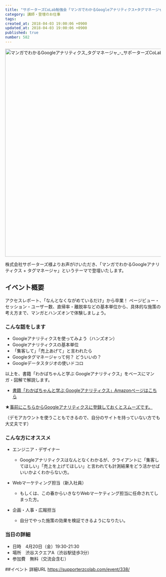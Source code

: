 ```yaml
---
title: "サポーターズCoLab勉強会「マンガでわかるGoogleアナリティクス+タグマネージャ」登壇"
category: 講師・登壇のお仕事
tags: 
created_at: 2018-04-03 19:00:06 +0900
updated_at: 2018-04-03 19:00:06 +0900
published: true
number: 582
---
```


<img width="673" alt="マンガでわかるGoogleアナリティクス_タグマネージャ_-_サポーターズCoLab.png (834.8 kB)" src="https://img.esa.io/uploads/production/attachments/3412/2018/04/03/7092/3e8daf44-b65f-4666-99b3-3169e9f32edf.png">

株式会社サポーターズ様よりお声がけいただき、「マンガでわかるGoogleアナリティクス + タグマネージャ」というテーマで登壇いたします。

## イベント概要
アクセスレポート、「なんとなくながめているだけ」から卒業！
ページビュー・セッション・ユーザー数、直帰率・離脱率などの基本単位から、具体的な施策の考え方まで、マンガとハンズオンで体験しましょう。

### こんな話をします
- Googleアナリティクスを使ってみよう（ハンズオン）
- Googleアナリティクスの基本単位
- 「集客して」「売上あげて」と言われたら
- Googleタグマネージャって何？ どういいの？
- Googleデータスタジオの使いドコロ

以上を、書籍「わかばちゃんと学ぶ Googleアナリティクス」をベースにマンガ・図解で解説します。

- [書籍「わかばちゃんと学ぶ Googleアナリティクス」Amazonページはこちら](https://www.amazon.co.jp/dp/4863542321/)

★[事前にこちらからGoogleアナリティクスに登録しておくとスムーズです。](https://www.google.com/intl/ja/analytics/)

（デモアカウントを使うこともできるので、自分のサイトを持っていない方でも大丈夫です）

### こんな方にオススメ
- エンジニア・デザイナー
    - Googleアナリティクスはなんとなくわかるが、クライアントに「集客してほしい」「売上を上げてほしい」と言われても計測結果をどう活かせばいいかよくわからない方。

- Webマーケティング担当（新入社員）
    - もしくは、この春からいきなりWebマーケティング担当に任命されてしまった方。

- 企画・人事・広報担当
    - 自分でやった施策の効果を検証できるようになりたい。

### 当日の詳細
- 日時　4月20日（金）19:30-21:30
- 場所　渋谷スクエアA（渋谷駅徒歩3分）
- 参加費　無料（交流会含む）

##イベント 詳細URL
https://supporterzcolab.com/event/338/
